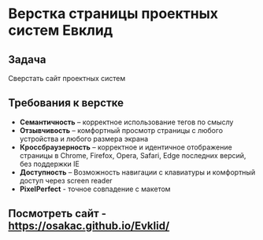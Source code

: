 # Верстка страницы проектных систем Евклид

## Задача

Сверстать сайт проектных систем

## Требования к верстке

- **Семантичность** – корректное использование тегов по смыслу
- **Отзывчивость** – комфортный просмотр страницы с любого устройства и любого размера экрана
- **Кроссбраузерность** – корректное и идентичное отображение страницы в Chrome, Firefox, Opera, Safari, Edge последних версий, без поддержки IE
- **Доступность** – Возможность навигации с клавиатуры и комфортный доступ через screen reader
- **PixelPerfect** - точное совпадение с макетом

## Посмотреть сайт - https://osakac.github.io/Evklid/
